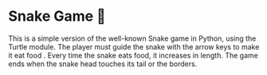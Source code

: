 # Snake Game :snake: 

This is a simple version of the well-known Snake game in Python, using the Turtle module. The player must guide the snake with the arrow keys to make it eat food . Every time the snake eats food, it increases in length. The game ends when the snake head touches its tail or the borders.
